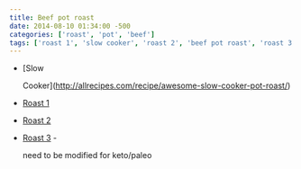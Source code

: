 ```yaml
---
title: Beef pot roast
date: 2014-08-10 01:34:00 -500
categories: ['roast', 'pot', 'beef']
tags: ['roast 1', 'slow cooker', 'roast 2', 'beef pot roast', 'roast 3']
---
```


-   [Slow
    Cooker](http://allrecipes.com/recipe/awesome-slow-cooker-pot-roast/)
-   [Roast 1](http://allrecipes.com/recipe/rump-roast-au-jus/)
-   [Roast 2](http://www.cooks.com/recipe/wt54e7m4/oven-rump-roast.html)
-   [Roast 3](http://www.tasteofhome.com/recipes/autumn-pot-roast) -
    need to be modified for keto/paleo
